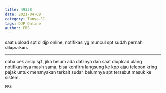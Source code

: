 ```yaml
---
title: 49338
date: 2021-04-08
category: Tanya-SC
tags: DJP Online
author: FRS
---
```


saat upload spt di djp online, notifikasi yg muncul spt sudah pernah dilaporkan.

---

coba cek arsip spt, jika belum ada datanya dan saat diupload ulang notifikasinya masih sama, bisa konfirm langsung ke kpp atau telepon kring pajak untuk menanyakan terkait sudah belumnya spt tersebut masuk ke sistem.

`FRS`
